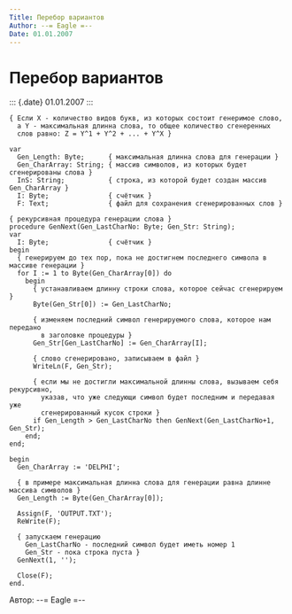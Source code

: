 ```yaml
---
Title: Перебор вариантов
Author: --= Eagle =--
Date: 01.01.2007
---
```



Перебор вариантов
=================

::: {.date}
01.01.2007
:::

    { Если Х - количество видов букв, из которых состоит генеримое слово,
      а Y - максимальная длинна слова, то общее количество сгенеренных
      слов равно: Z = Y^1 + Y^2 + ... + Y^X }
     
    var
      Gen_Length: Byte;      { максимальная длинна слова для генерации }
      Gen_CharArray: String; { массив символов, из которых будет сгенерированы слова }
      InS: String;           { строка, из которой будет создан массив Gen_CharArray }
      I: Byte;               { счётчик }
      F: Text;               { файл для сохранения сгенерированных слов }
     
    { рекурсивная процедура генерации слова }
    procedure GenNext(Gen_LastCharNo: Byte; Gen_Str: String);
    var
      I: Byte;               { счётчик }
    begin
      { генерируем до тех пор, пока не достигнем последнего символа в массиве генерации }
      for I := 1 to Byte(Gen_CharArray[0]) do
        begin
          { устанавливаем длинну строки слова, которое сейчас сгенерируем }
          Byte(Gen_Str[0]) := Gen_LastCharNo;
     
          { изменяем последний символ генерируемого слова, которое нам передано 
            в заголовке процедуры }
          Gen_Str[Gen_LastCharNo] := Gen_CharArray[I];
     
          { слово сгенерировано, записываем в файл }
          WriteLn(F, Gen_Str);
     
          { если мы не достигли максимальной длинны слова, вызываем себя рекурсивно,
            указав, что уже следующи символ будет последним и передавая уже 
            сгенерированный кусок строки }
          if Gen_Length > Gen_LastCharNo then GenNext(Gen_LastCharNo+1, Gen_Str);
        end;
    end;
     
    begin
      Gen_CharArray := 'DELPHI';
     
      { в примере максимальная длинна слова для генерации равна длинне массива символов }
      Gen_Length := Byte(Gen_CharArray[0]);
     
      Assign(F, 'OUTPUT.TXT');
      ReWrite(F);
     
      { запускаем генерацию
        Gen_LastCharNo - последний символ будет иметь номер 1
        Gen_Str - пока строка пуста }
      GenNext(1, '');
     
      Close(F);
    end.



Автор: --= Eagle =--
